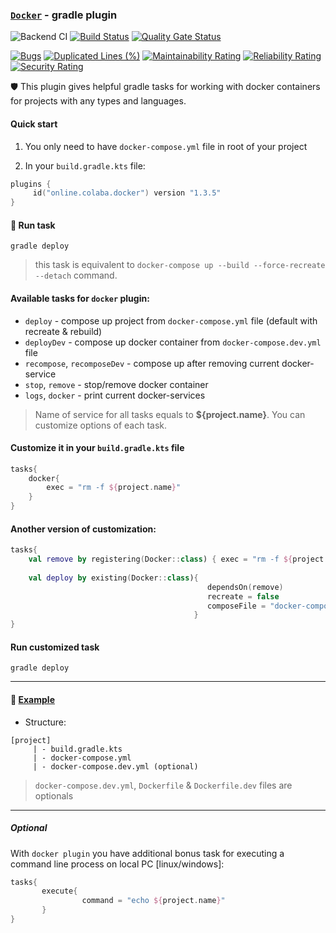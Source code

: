 ### [`Docker`](https://plugins.gradle.org/plugin/online.colaba.docker) - gradle plugin 
![Backend CI](https://github.com/steklopod/gradle-docker-plugin/workflows/Backend%20CI/badge.svg)
[![Build Status](https://travis-ci.com/steklopod/gradle-docker-plugin.svg?branch=master)](https://travis-ci.com/steklopod/gradle-docker-plugin) [![Quality Gate Status](https://sonarcloud.io/api/project_badges/measure?project=steklopod_gradle-docker-plugin&metric=alert_status)](https://sonarcloud.io/dashboard?id=steklopod_gradle-docker-plugin)

[![Bugs](https://sonarcloud.io/api/project_badges/measure?project=steklopod_gradle-docker-plugin&metric=bugs)](https://sonarcloud.io/dashboard?id=steklopod_gradle-docker-plugin)
[![Duplicated Lines (%)](https://sonarcloud.io/api/project_badges/measure?project=steklopod_gradle-docker-plugin&metric=duplicated_lines_density)](https://sonarcloud.io/dashboard?id=steklopod_gradle-docker-plugin)
[![Maintainability Rating](https://sonarcloud.io/api/project_badges/measure?project=steklopod_gradle-docker-plugin&metric=sqale_rating)](https://sonarcloud.io/dashboard?id=steklopod_gradle-docker-plugin)
[![Reliability Rating](https://sonarcloud.io/api/project_badges/measure?project=steklopod_gradle-docker-plugin&metric=reliability_rating)](https://sonarcloud.io/dashboard?id=steklopod_gradle-docker-plugin)
[![Security Rating](https://sonarcloud.io/api/project_badges/measure?project=steklopod_gradle-docker-plugin&metric=security_rating)](https://sonarcloud.io/dashboard?id=steklopod_gradle-docker-plugin)

🛡 This plugin gives helpful gradle tasks for working with docker containers for projects with any types and languages.

#### Quick start

1. You only need to have `docker-compose.yml` file in root of your project

2. In your `build.gradle.kts` file:

```kotlin
plugins {
     id("online.colaba.docker") version "1.3.5"
}
```

#### 🎯 Run task 

```shell script
gradle deploy
```
> this task is equivalent to `docker-compose up --build --force-recreate --detach` command. 

#### Available tasks for `docker` plugin:

* `deploy` - compose up project from `docker-compose.yml` file (default with recreate & rebuild)
* `deployDev`  - compose up docker container from `docker-compose.dev.yml` file
* `recompose`, `recomposeDev`  - compose up after removing current docker-service
* `stop`, `remove`      - stop/remove docker container
* `logs`, `docker`  - print current docker-services

>Name of service for all tasks equals to **${project.name}**. You can customize options of each task.

#### Customize it in your `build.gradle.kts` file

```kotlin
tasks{
    docker{
        exec = "rm -f ${project.name}"
    }
}
```
#### Another version of customization:
```kotlin
tasks{
    val remove by registering(Docker::class) { exec = "rm -f ${project.name}" }
    
    val deploy by existing(Docker::class){ 
                                            dependsOn(remove)
                                            recreate = false
                                            composeFile = "docker-compose.dev.yml"
                                         }
}
```

#### Run customized task

```shell script
gradle deploy
```
___
#### 🎫 [Example](https://github.com/steklopod/gradle-docker-plugin/tree/master/examples/hello) 

* Structure:
```shell script
[project]
     | - build.gradle.kts
     | - docker-compose.yml
     | - docker-compose.dev.yml (optional)
```

> `docker-compose.dev.yml`, `Dockerfile` & `Dockerfile.dev` files are optionals

___

##### Optional

With `docker plugin` you have additional bonus task for executing a command line process on local PC [linux/windows]:
```kotlin
tasks{
       execute{
                command = "echo ${project.name}"
       }
}
```
